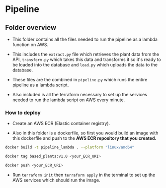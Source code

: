# Pipeline

## Folder overview

- This folder contains all the files needed to run the pipeline as a lambda function on AWS.

- This includes the `extract.py` file which retrieves the plant data from the API, `transform.py` which takes this data and transforms it so it's ready to be loaded into the database and `load.py` which uploads the data to the database.

- These files are the combined in `pipeline.py` which runs the entire pipeline as a lambda script.

- Also included is all the terraform necessary to set up the services needed to run the lambda script on AWS every minute.


### How to deploy

- Create an AWS ECR (Elastic container registry).

- Also in this folder is a dockerfile, so first you would build an image with this dockerfile and push to the **AWS ECR repository that you created.**
```bash
docker build -t pipeline_lambda . --platform "linux/amd64"

docker tag based_plants:v1.0 <your_ECR_URI>

docker push <your_ECR_URI>
```

- Run `terraform init` then `terraform apply` in the terminal to set up the AWS services which should run the image.